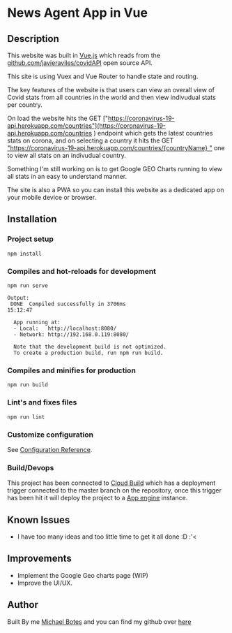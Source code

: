 # News Agent App in Vue
## Description

This website was built in [Vue.js](https://vuejs.org/) which reads from the [github.com/javieraviles/covidAPI](https://github.com/javieraviles/covidAPI) open source API.

This site is using Vuex and Vue Router to handle state and routing.

The key features of the website is that users can view an overall view of Covid stats from all countries in the world and then view indivudual stats per country.

On load the website hits the GET ["https://coronavirus-19-api.herokuapp.com/countries"](https://coronavirus-19-api.herokuapp.com/countries ) endpoint which gets the latest countries stats on corona, and on selecting a country it hits the GET ["https://coronavirus-19-api.herokuapp.com/countries/{countryName} "](https://coronavirus-19-api.herokuapp.com/countries/{countryName} ) one to view all stats on an indivudual country.

Something I'm still working on is to get Google GEO Charts running to view all stats in an easy to understand manner.

The site is also a PWA so you can install this website as a dedicated app on your mobile device or browser. 

## Installation

### Project setup
```
npm install
```

### Compiles and hot-reloads for development
```
npm run serve

Output:
 DONE  Compiled successfully in 3706ms                                                                                                                                                        15:12:47

  App running at:
  - Local:   http://localhost:8080/
  - Network: http://192.168.0.119:8080/

  Note that the development build is not optimized.
  To create a production build, run npm run build.
```

### Compiles and minifies for production
```
npm run build
```

### Lint's and fixes files
```
npm run lint
```
### Customize configuration
See [Configuration Reference](https://cli.vuejs.org/config/).

### Build/Devops 
This project has been connected to [Cloud Build](https://cloud.google.com/cloud-build) which has a deployment trigger connected to the master branch on the repository, once this trigger has been hit it will deploy the project to a [App engine](https://cloud.google.com/appengine) instance.

## Known Issues

* I have too many ideas and too little time to get it all done :D :'<

## Improvements
* Implement the Google Geo charts page (WIP)
* Improve the UI/UX.

## Author
Built By me [Michael Botes](https://mbotes.github.io/) and you can find my github over [here](https://github.com/Mbotes)